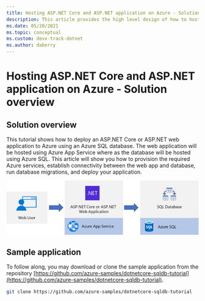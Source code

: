 ```yaml
---
title: Hosting ASP.NET Core and ASP.NET application on Azure - Solution overview
description: This article provides the high level design of how to host ASP.NET Core and ASP.NET web applications and APIs on Azure
ms.date: 05/20/2021
ms.topic: conceptual
ms.custom: devx-track-dotnet
ms.author: daberry
---
```


# Hosting ASP.NET Core and ASP.NET application on Azure - Solution overview

## Solution overview

This tutorial shows how to deploy an ASP.NET Core or ASP.NET web application to Azure using an Azure SQL database.  The web application will
be hosted using Azure App Service where as the database will be hosted using Azure SQL.  This article will show you how to provision the required
Azure services, establish connectivity between the web app and database, run database migrations, and deploy your application.

![Diagram showing what Azure services different components of an ASP.NET Core or ASP.NET application use](..\media\aspnet-app.png)
  
## Sample application

To follow along, you may download or clone the sample application from the repository [https://github.com/azure-samples/dotnetcore-sqldb-tutorial](https://github.com/azure-samples/dotnetcore-sqldb-tutorial).

```bash
git clone https://github.com/azure-samples/dotnetcore-sqldb-tutorial
```
